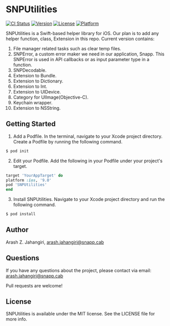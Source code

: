 # SNPUtilities

[![CI Status](http://img.shields.io/travis/arashzjahangiri@gmail.com/SNPUtilities.svg?style=flat)](https://travis-ci.org/arashzjahangiri@gmail.com/SNPUtilities)
[![Version](https://img.shields.io/cocoapods/v/SNPUtilities.svg?style=flat)](http://cocoapods.org/pods/SNPUtilities)
[![License](https://img.shields.io/cocoapods/l/SNPUtilities.svg?style=flat)](http://cocoapods.org/pods/SNPUtilities)
[![Platform](https://img.shields.io/cocoapods/p/SNPUtilities.svg?style=flat)](http://cocoapods.org/pods/SNPUtilities)

SNPUtilities is a Swift-based helper library for iOS. Our plan is to add any helper function, class, Extension in this repo. Current version contains: <br/>
1. File manager related tasks such as clear temp files.<br/>
2. SNPError, a custom error maker we need in our application, Snapp. This SNPError is used in API callbacks or as input parameter type in a function.<br/>
3. SNPDecodable. <br/>
4. Extension to Bundle.<br/>
5. Extension to Dictionary.<br/>
6. Extension to Int.<br/>
7. Extension to UIDevice.<br/>
8. Category for UIImage(Objective-C).<br/>
9. Keychain wrapper.<br/>
10. Extension to NSString.<br/>

## Getting Started

1. Add a Podfile. In the terminal, navigate to your Xcode project directory. Create a Podfile by running the following command.
```ruby
$ pod init
```
2. Edit your Podfile. Add the following in your Podfile under your project's target.
```ruby
target 'YourAppTarget' do
platform :ios, '9.0'
pod 'SNPUtilities'
end
```
3. Install SNPUtilities. Navigate to your Xcode project directory and run the following command.
```ruby
$ pod install
```

## Author

Arash Z. Jahangiri, arash.jahangiri@snapp.cab

## Questions<br/>
If you have any questions about the project, please contact via email: arash.jahangiri@snapp.cab

Pull requests are welcome!

## License

SNPUtilities is available under the MIT license. See the LICENSE file for more info.
